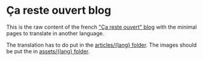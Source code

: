 # Ça reste ouvert blog

This is the raw content of the french ["Ça reste ouvert"
blog](https://blog.caresteouvert.fr/) with the minimal pages to
translate in another language.

The translation has to do put in the
[articles/{lang}
folder](https://github.com/osmontrouge/caresteouvert/tree/master/articles). The
images should be put the in [assets/{lang}
folder](https://github.com/osmontrouge/caresteouvert/tree/master/assets).
